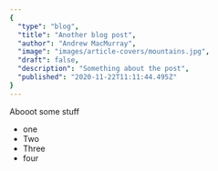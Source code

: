 ```yaml
---
{
  "type": "blog",
  "title": "Another blog post",
  "author": "Andrew MacMurray",
  "image": "images/article-covers/mountains.jpg",
  "draft": false,
  "description": "Something about the post",
  "published": "2020-11-22T11:11:44.495Z"
}
---
```

Abooot some stuff

+ one
+ Two
+ Three
+ four